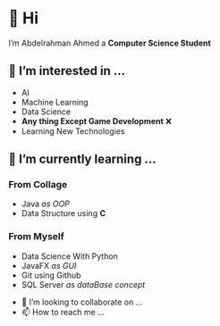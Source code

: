 # 👋 Hi
I’m Abdelrahman Ahmed a **Computer Science Student**

## 👀 I’m interested in ...
* AI
* Machine Learning
* Data Science
* **Any thing Except Game Development** ❌
* Learning New Technologies

## 🌱 I’m currently learning ...
### From Collage
* Java *as OOP*
* Data Structure using **C** 


### From Myself
* Data Science With Python
* JavaFX *as GUI*
* Git using Github
* SQL Server *as dataBase concept*


- 💞️ I’m looking to collaborate on ...
- 📫 How to reach me ...

<!---
Boodyahmedhamdy/Boodyahmedhamdy is a ✨ special ✨ repository because its `README.md` (this file) appears on your GitHub profile.
You can click the Preview link to take a look at your changes.
--->
